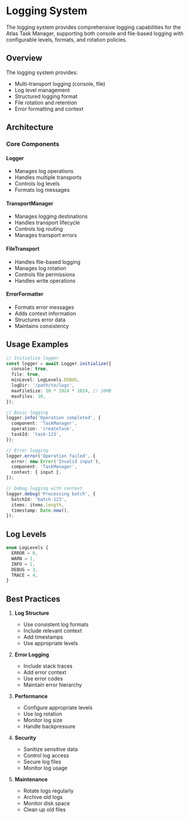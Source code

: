 # Logging System

The logging system provides comprehensive logging capabilities for the Atlas Task Manager,
supporting both console and file-based logging with configurable levels, formats, and rotation
policies.

## Overview

The logging system provides:

- Multi-transport logging (console, file)
- Log level management
- Structured logging format
- File rotation and retention
- Error formatting and context

## Architecture

### Core Components

#### Logger

- Manages log operations
- Handles multiple transports
- Controls log levels
- Formats log messages

#### TransportManager

- Manages logging destinations
- Handles transport lifecycle
- Controls log routing
- Manages transport errors

#### FileTransport

- Handles file-based logging
- Manages log rotation
- Controls file permissions
- Handles write operations

#### ErrorFormatter

- Formats error messages
- Adds context information
- Structures error data
- Maintains consistency

## Usage Examples

```typescript
// Initialize logger
const logger = await Logger.initialize({
  console: true,
  file: true,
  minLevel: LogLevels.DEBUG,
  logDir: '/path/to/logs',
  maxFileSize: 10 * 1024 * 1024, // 10MB
  maxFiles: 10,
});

// Basic logging
logger.info('Operation completed', {
  component: 'TaskManager',
  operation: 'createTask',
  taskId: 'task-123',
});

// Error logging
logger.error('Operation failed', {
  error: new Error('Invalid input'),
  component: 'TaskManager',
  context: { input },
});

// Debug logging with context
logger.debug('Processing batch', {
  batchId: 'batch-123',
  items: items.length,
  timestamp: Date.now(),
});
```

## Log Levels

```typescript
enum LogLevels {
  ERROR = 0,
  WARN = 1,
  INFO = 2,
  DEBUG = 3,
  TRACE = 4,
}
```

## Best Practices

1. **Log Structure**

   - Use consistent log formats
   - Include relevant context
   - Add timestamps
   - Use appropriate levels

2. **Error Logging**

   - Include stack traces
   - Add error context
   - Use error codes
   - Maintain error hierarchy

3. **Performance**

   - Configure appropriate levels
   - Use log rotation
   - Monitor log size
   - Handle backpressure

4. **Security**

   - Sanitize sensitive data
   - Control log access
   - Secure log files
   - Monitor log usage

5. **Maintenance**
   - Rotate logs regularly
   - Archive old logs
   - Monitor disk space
   - Clean up old files
